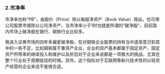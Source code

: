 

### 2.市净率

市净率也称“PB”，由股价（Price）除以每股净资产（Book Value）得出，也可用公司股票市值除以公司净资产。当市净率小于1时也就是所谓的“破净股”，目前国内市场上破净股在银行、钢铁行业比较多。

我进入证券市场的四年多偏爱破净股，在对钢铁企业股票的持有当中逐渐意识到其中的一些不足，比如钢铁属于重资产企业，企业的资产基本都属于固定资产，固定资产所带来的继续投入和维护以及折旧对于企业来说都是一项极大的挑战，尤其在整个行业处于周期低估的时候。另外，这个指标对于互联网等新兴技术性的以轻资产经营的企业来说不是很合适。
